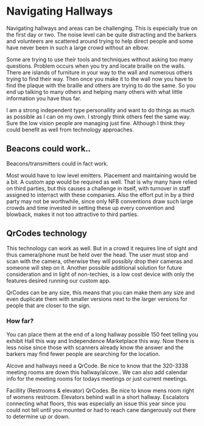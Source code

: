 # Navigating Hallways

Navigating hallways and areas can be challenging. This is especially true on the first day or two. The noise level can be quite distracting and the barkers and volunteers are scattered around trying to help direct people and some have never been in such a large crowd without an elbow.

Some are trying to use their tools and techniques without asking too many questions. Problem occurs when you try and locate braille on the walls.  There are islands of furniture in your way to the wall and numerous others trying to find their way. Then once you make it to the wall now you have to find the plaque with the braille and others are trying to do the same. So you end up talking to many others and helping many others with what little information you have thus far.

I am a strong independent type personallity and want to do things as much as possible as I can on my own. I strongly think others feel the same way. Sure the low vision people are managing just fine. Although I think they could benefit as well from technology approaches.

## Beacons could work..

Beacons/transmitters could in fact work.

Most would have to low level emitters. Placement and maintaining would be a bit. A custom app would be required as well. That is why many have relied on third parties, but this causes a challenge in itself, with turnover in staff assigned to interract with these companies. Also the effort put in by a third party may not be worthwhile, since only NFB conventions draw such large crowds and time invested in setting these up every convention and blowback, makes it not too attractive to third parties.

##  QrCodes technology

This technology can work as well. But in a crowd it requires line of sight and thus camera/phone must be held over the head. The user must stop and scan with the camera, otherwise they will possibly drop their cameras and someone will step on it. 
 Another possible additional solution for future consideration and in light of non-techies, is a low cost device with only the features desired running our custom app.

 QrCodes can be any size, this means that you can make them any size and even duplicate them with smaller versions next to the larger versions for people that are closer to the sign.

 ### How far?

You can place them at the end of a long hallway possible 150 feet telling you exhibit Hall this way and Independence Marketplace this way. Now there is less noise since those with scanners already know the answer and the barkers may find fewer people are searching for the location.

Alcove and hallways need a QrCode.  Be nice to know that the 320-3338 meeting rooms are down this hallway/alcove.. We can also add calendar info for the meeting rooms for todays meetings or just current meetings.

Facillity (Restrooms & elevator) QrCodes. Be nice to know mens room right of womens restroom. Elevators behind wall in a short hallway. Escalators connecting what floors, this was especially an issue this year since you could not tell until you mounted or had to reach cane dangerously out there to determine up or down. 






